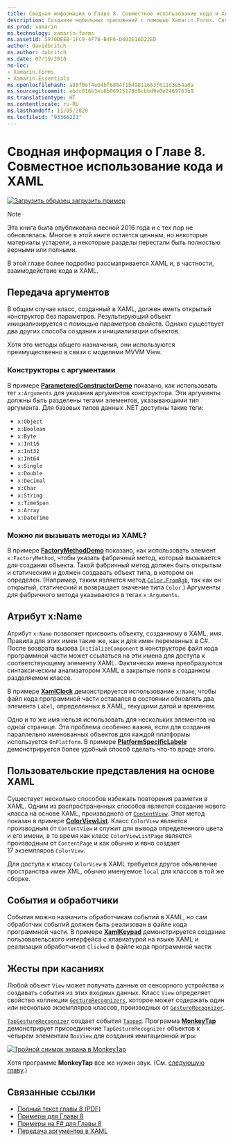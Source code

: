 ```yaml
---
title: Сводная информация о Главе 8. Совместное использование кода и XAML
description: Создание мобильных приложений с помощью Xamarin.Forms. Сводная информация о Главе 8. Совместное использование кода и XAML
ms.prod: xamarin
ms.technology: xamarin-forms
ms.assetid: 5970DEEB-1FC9-4F78-B4F6-D403E16D22ED
author: davidbritch
ms.author: dabritch
ms.date: 07/19/2018
no-loc:
- Xamarin.Forms
- Xamarin.Essentials
ms.openlocfilehash: a88f0ef4e04bf6884f1b49811663f611d3e54a0a
ms.sourcegitcommit: ebdc016b3ec0b06915170d0cbbd9e0e2469763b9
ms.translationtype: HT
ms.contentlocale: ru-RU
ms.lasthandoff: 11/05/2020
ms.locfileid: "93366221"
---
```

# <a name="summary-of-chapter-8-code-and-xaml-in-harmony"></a>Сводная информация о Главе 8. Совместное использование кода и XAML

[![Загрузить образец](~/media/shared/download.png) загрузить пример](https://github.com/xamarin/xamarin-forms-book-samples/tree/master/Chapter08)

> [!NOTE]
> Эта книга была опубликована весной 2016 года и с тех пор не обновлялась. Многое в этой книге остается ценным, но некоторые материалы устарели, а некоторые разделы перестали быть полностью верными или полными.

В этой главе более подробно рассматривается XAML и, в частности, взаимодействие кода и XAML.

## <a name="passing-arguments"></a>Передача аргументов

В общем случае класс, созданный в XAML, должен иметь открытый конструктор без параметров. Результирующий объект инициализируется с помощью параметров свойств. Однако существует два других способа создания и инициализации объектов.

Хотя это методы общего назначения, они используются преимущественно в связи с моделями MVVM View.

### <a name="constructors-with-arguments"></a>Конструкторы с аргументами

В примере [**ParameteredConstructorDemo**](https://github.com/xamarin/xamarin-forms-book-samples/tree/master/Chapter08/ParameteredConstructorDemo) показано, как использовать тег `x:Arguments` для указания аргументов конструктора. Эти аргументы должны быть разделены тегами элементов, указывающими тип аргумента. Для базовых типов данных .NET доступны такие теги:

- `x:Object`
- `x:Boolean`
- `x:Byte`
- `x:Int16`
- `x:Int32`
- `x:Int64`
- `x:Single`
- `x:Double`
- `x:Decimal`
- `x:Char`
- `x:String`
- `x:TimeSpan`
- `x:Array`
- `x:DateTime`

### <a name="can-i-call-methods-from-xaml"></a>Можно ли вызывать методы из XAML?

В примере [**FactoryMethodDemo**](https://github.com/xamarin/xamarin-forms-book-samples/tree/master/Chapter08/FactoryMethodDemo) показано, как использовать элемент `x:FactoryMethod`, чтобы указать фабричный метод, который вызывается для создания объекта. Такой фабричный метод должен быть открытым и статическим и должен создавать объект типа, в котором он определен. (Например, таким является метод [`Color.FromRgb`](xref:Xamarin.Forms.Color.FromRgb(System.Double,System.Double,System.Double)), так как он открытый, статический и возвращает значение типа `Color`.) Аргументы для фабричного метода указываются в тегах `x:Arguments`.

## <a name="the-xname-attribute"></a>Атрибут x:Name

Атрибут `x:Name` позволяет присвоить объекту, созданному в XAML, имя. Правила для этих имен такие же, как и для имен переменных в C#. После возврата вызова `InitializeComponent` в конструкторе файл кода программной части может ссылаться на эти имена для доступа к соответствующему элементу XAML. Фактически имена преобразуются синтаксическим анализатором XAML в закрытые поля в созданном разделяемом классе.

В примере [**XamlClock**](https://github.com/xamarin/xamarin-forms-book-samples/tree/master/Chapter08/XamlClock) демонстрируется использование `x:Name`, чтобы файл кода программной части оставался в состоянии обновлять два элемента `Label`, определенных в XAML, текущими датой и временем.

Одно и то же имя нельзя использовать для нескольких элементов на одной странице. Эта проблема особенно важна, если для создания параллельно именованных объектов для каждой платформы используется `OnPlatform`. В примере [**PlatformSpecificLabele**](https://github.com/xamarin/xamarin-forms-book-samples/tree/master/Chapter08/PlatformSpecificLabels) демонстрируется более удобный способ сделать что-то вроде этого.

## <a name="custom-xaml-based-views"></a>Пользовательские представления на основе XAML

Существует несколько способов избежать повторения разметки в XAML. Одним из распространенных способов является создание нового класса на основе XAML, производного от [`ContentView`](xref:Xamarin.Forms.ContentView). Этот метод показан в примере [**ColorViewList**](https://github.com/xamarin/xamarin-forms-book-samples/tree/master/Chapter08/ColorViewList). Класс `ColorView` является производным от `ContentView` и служит для вывода определенного цвета и его имени, в то время как класс `ColorViewListPage` является производным от `ContentPage` и как обычно и явно создает 17 экземпляров `ColorView`.

Для доступа к классу `ColorView` в XAML требуется другое объявление пространства имен XML, обычно именуемое `local` для классов в той же сборке.

## <a name="events-and-handlers"></a>События и обработчики

События можно назначить обработчикам событий в XAML, но сам обработчик событий должен быть реализован в файле кода программной части. В примере [**XamlKeypad**](https://github.com/xamarin/xamarin-forms-book-samples/tree/master/Chapter08/XamlKeypad) демонстрируется создание пользовательского интерфейса с клавиатурой на языке XAML и реализация обработчиков `Clicked` в файле кода программной части.

## <a name="tap-gestures"></a>Жесты при касаниях

Любой объект `View` может получать данные от сенсорного устройства и создавать события из этих входных данных. Класс `View` определяет свойство коллекции [`GestureRecognizers`](xref:Xamarin.Forms.View.GestureRecognizers), которое может содержать один или несколько экземпляров классов, производных от [`GestureRecognizer`](xref:Xamarin.Forms.GestureRecognizer).

[`TapGestureRecognizer`](xref:Xamarin.Forms.TapGestureRecognizer) создает события [`Tapped`](xref:Xamarin.Forms.TapGestureRecognizer.Tapped). Программа [**MonkeyTap**](https://github.com/xamarin/xamarin-forms-book-samples/tree/master/Chapter08/MonkeyTap) демонстрирует присоединение `TapGestureRecognizer` объектов к четырем элементам `BoxView` для создания имитационной игры:

[![Тройной снимок экрана в MonkeyTap](images/ch08fg07-small.png "Имитационная игра")](images/ch08fg07-large.png#lightbox "Имитационная игра")

Хотя программе **MonkeyTap** все же нужен звук. (См. [следующую главу](chapter09.md).)

## <a name="related-links"></a>Связанные ссылки

- [Полный текст главы 8 (PDF)](https://download.xamarin.com/developer/xamarin-forms-book/XamarinFormsBook-Ch08-Apr2016.pdf)
- [Примеры для Главы 8](https://github.com/xamarin/xamarin-forms-book-samples/tree/master/Chapter08)
- [Примеры на F# для Главы 8](https://github.com/xamarin/xamarin-forms-book-samples/tree/master/Chapter08/FS/XamlKeypad)
- [Передача аргументов в XAML](~/xamarin-forms/xaml/passing-arguments.md)
